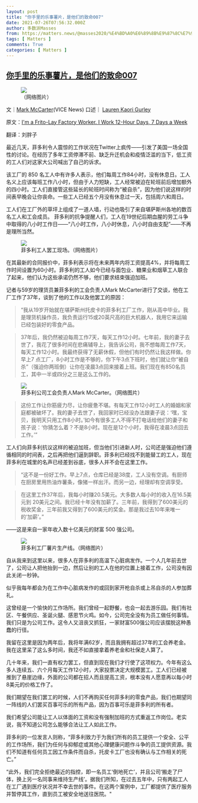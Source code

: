 ```yaml
---
layout: post
title: "你手里的乐事薯片，是他们的致命007"
date: 2021-07-26T07:56:32.000Z
author: 多数派Masses
from: https://matters.news/@masses2020/%E4%BD%A0%E6%89%8B%E9%87%8C%E7%9A%84%E4%B9%90%E4%BA%8B%E8%96%AF%E7%89%87-%E6%98%AF%E4%BB%96%E4%BB%AC%E7%9A%84%E8%87%B4%E5%91%BD007-bafyreidx3zne2qsllet4455kzt6f3oxxnmxueav22ahoqet7rrz3gasy4e
tags: [ Matters ]
comments: True
categories: [ Matters ]
---
```

<!--1627286192000-->
[你手里的乐事薯片，是他们的致命007](https://matters.news/@masses2020/%E4%BD%A0%E6%89%8B%E9%87%8C%E7%9A%84%E4%B9%90%E4%BA%8B%E8%96%AF%E7%89%87-%E6%98%AF%E4%BB%96%E4%BB%AC%E7%9A%84%E8%87%B4%E5%91%BD007-bafyreidx3zne2qsllet4455kzt6f3oxxnmxueav22ahoqet7rrz3gasy4e)
------

<div>
<figure class="image"><img src="https://assets.matters.news/embed/809469e6-6175-4617-bb23-64d0ebba9f6f.jpeg" data-asset-id="809469e6-6175-4617-bb23-64d0ebba9f6f" referrerpolicy="no-referrer"><figcaption><span>（网络图片）</span></figcaption></figure><p>文｜<a href="https://vice.com/en/contributor/mark-mccarter" target="_blank">Mark McCarter</a>(VICE News) 口述｜ <a href="https://vice.com/en/contributor/lauren-kaori-gurley" target="_blank">Lauren Kaori Gurley</a></p><p>原文：<a href="https://www.vice.com/amp/en/article/pkbmwy/im-a-frito-lay-factory-worker-i-work-12-hour-days-7-days-a-week" target="_blank">I'm a Frito-Lay Factory Worker. I Work 12-Hour Days, 7 Days a Week </a></p><p>翻译：刘胖子</p><p>最近几天，菲多利令人震惊的工作状况在Twitter上疯传——引发了美国一场全国性的讨论。在经历了多年工资停滞不前、缺乏升迁机会和疫情泛滥的当下，低工资的工人们对这家大公司喊出了自己的诉求。</p><p>该工厂的 850 名工人中有许多人表示，他们每周工作84小时，没有休息日。工人名义上应该每班工作八小时，但由于人力短缺，工人经常被迫在轮班前后增加额外的四小时。工人们直接管这些延长的轮班时间称为“被自杀”，因为他们说这样的时间表早晚会让你丧命。一些工人已经五个月没有休息过一天，包括周六和周日。</p><p>工人们在工厂外的草坪上组成了一道人墙，行动也吸引了来自堪萨斯州各地的数百名工人和工会成员。 菲多利的抗争提醒人们，工人在19世纪后期血腥的劳工斗争中取得的八小时工作日——“八小时工作，八小时休息，八小时自由支配”——不再是理所当然。</p><figure class="image"><img src="https://assets.matters.news/embed/2d875f63-f261-4341-845e-9d502ace1973.png" data-asset-id="2d875f63-f261-4341-845e-9d502ace1973" referrerpolicy="no-referrer"><figcaption><span>菲多利工人罢工现场。（网络图片）</span></figcaption></figure><p>在其最新的合同报价中，菲多利表示将在未来两年内将工资提高4%，并将每周工作时间设置为60小时。菲多利的工人如今已经与面包业、糖果业和烟草工人联合了起来，他们认为这些承诺仍然不够，他们要求结束强迫加班。</p><p>记者与59岁的理货员兼菲多利的工会负责人Mark McCarter进行了交谈，他在工厂工作了37年，谈到了他的工作以及他罢工的原因：</p><blockquote>“我从19岁开始就在堪萨斯州托皮卡的菲多利工厂工作，刚从高中毕业。我是理货机操作员，我负责运行15或20英尺高的巨大机器人，我用它来运输已经包装好的零食产品。</blockquote><blockquote>37年后，我仍然被迫每周工作7天，每天工作12小时。七年前，我的妻子去世了，我花了很多时间在悲痛辅导上，我告诉公司，我不想每周工作7天，每天工作12小时。我最终获得了无薪休假，但他们有时仍然让我这样做。你早上7 点工厂，8小时工作是不够的，你下午3点下班时，他们就让你“被自杀”（强迫你两班倒）让你在凌晨3点回来接着上班。我们现在有850名员工，其中一半或四分之三是这么工作的。</blockquote><figure class="image"><img src="https://assets.matters.news/embed/53624227-5e51-471e-858a-d0c5eb8b18e5.png" data-asset-id="53624227-5e51-471e-858a-d0c5eb8b18e5" referrerpolicy="no-referrer"><figcaption><span>菲多利公司工会负责人Mark McCarter。（网络图片）</span></figcaption></figure><blockquote>这份工作让你筋疲力尽，让你疲惫不堪。有每天工作12小时工人的婚姻和家庭都被破坏了。我的妻子去世了，我回家时已经没办法跟妻子说：‘嘿，宝贝，我明天只用工作8小时。’如今有很多工人不得不打电话给他们的妻子和孩子说：‘你猜怎么着？不是8小时。现在是12个小时，我得在凌晨3点回去工作。’”</blockquote><p>工人们向菲多利抗议这样的被迫加班，但当他们引进新人时，公司还是强迫他们遵循相同的时间表，之后再把他们逼到辞职。菲多利已经找不到能替工的工人，现在菲多利在城里的名声已经差到谷底，很多人并不会在这里工作。</p><blockquote>“这不是一份好工作。早上7点，仓库已经是38度，工人没有空调。有厨师在厨房里用热油炸薯条，像猪一样出汗。而另一边，经理却有空调享受。</blockquote><blockquote>在这里工作37年后，我每小时赚20.5美元。大多数人每小时的收入在16.5美元到 20美元之间。我已经十年没有加薪了。三年前，我得到了600美元的税收奖金，三年前我又得到了600美元的奖金。那是我过去10年来唯一的‘加薪’。”</blockquote><p>——这是来自一家年收入数十亿美元的财富 500 强公司。</p><figure class="image"><img src="https://assets.matters.news/embed/e7dbeaae-81cb-4cd6-a1ce-430767a9beef.png" data-asset-id="e7dbeaae-81cb-4cd6-a1ce-430767a9beef" referrerpolicy="no-referrer"><figcaption><span>菲多利工厂薯片生产线。（网络图片）</span></figcaption></figure><p>自从我来到这里以来，很多人在菲多利的高温下心脏病发作。一个人几年前去世了，公司让人把他抬到一边，然后让别的工人在他的位置上接着工作，公司没有因此关闭一秒钟。</p><p>似乎我每年都会为在工作中心脏病发作的或回到家开枪自杀或上吊自杀的人参加葬礼。</p><p>这曾经是一个愉快的工作场所。我们曾经一起野餐，也会一起去游乐园。我们有社区、午餐供应、圣诞火腿、感恩节火鸡。如今，公司完全没有为员工做任何事情。我们只是为公司工作。这令人又沮丧又抓狂，一家财富500强公司应该摆脱这种愚蠢的行径。</p><p>我留在这里是因为两年后，我将年满62岁，而且我拥有超过37年的工会养老金。我在这里呆了这么多时间，我还不如直接拿着养老金和社保走人算了。</p><p>几十年来，我们一直有权力罢工，但直到现在我们才行使了这项权力。今年有这么多人连续五、六个月每天工作12小时，大家投票决定大规模罢工。工人们已经被推到了悬崖边缘，外面的公司都在招人而且提高工资，根本没有人愿意再以每小时8美元的价格工作了。</p><p>我们期望在我们罢工的时候，人们不再购买任何菲多利的零食产品，我们也期望同一阵线的人们罢买百事可乐的所有产品，因为百事可乐是菲多利的所有者。</p><p>我们希望公司能让工人以体面的工资和没有强制加班的方式重返工作岗位。老实说，我不知道公司怎么能够合法让工人如此工作。</p><p>菲多利的一位发言人则称，“菲多利致力于为我们所有的员工提供一个安全、公平的工作场所，我们为任何与抑郁症或其他心理健康问题作斗争的员工提供资源。我们不知道有任何员工因工作条件而自杀，托皮卡工厂也没有确认与工作相关的死亡。”</p><p>“此外，我们完全拒绝最近的指控，即一名员工‘倒地死亡’，并且公司‘搬走了尸体，换上另一名同事来维持生产线’。据我们所知，在过去五年中，只有两起工人在工厂遇到医疗状况并不幸去世的事件。在这两个案例中，工厂都提供了医疗服务并暂停其工作，直到员工被安全地送往医院。"<br class="smart"></p>
</div>
